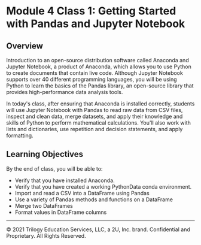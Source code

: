 # Module 4 Class 1: Getting Started with Pandas and Jupyter Notebook

## Overview

Introduction to an open-source distribution software called Anaconda and Jupyter Notebook, a product of Anaconda, which allows you to use Python to create documents that contain live code. Although Jupyter Notebook supports over 40 different programming languages, you will be using Python to learn the basics of the Pandas library, an open-source library that provides high-performance data analysis tools. 

In today's class, after ensuring that Anaconda is installed correctly, students will use Jupyter Notebook with Pandas to read raw data from CSV files, inspect and clean data, merge datasets, and apply their knowledge and skills of Python to perform mathematical calculations. You'll also work with lists and dictionaries, use repetition and decision statements, and apply formatting.

## Learning Objectives

By the end of class, you will be able to:
 
* Verify that you have installed Anaconda.
* Verify that you have created a working PythonData conda environment.
* Import and read a CSV into a DataFrame using Pandas
* Use a variety of Pandas methods and functions on a DataFrame
* Merge two DataFrames
* Format values in DataFrame columns

- - -

© 2021 Trilogy Education Services, LLC, a 2U, Inc. brand.  Confidential and Proprietary.  All Rights Reserved.